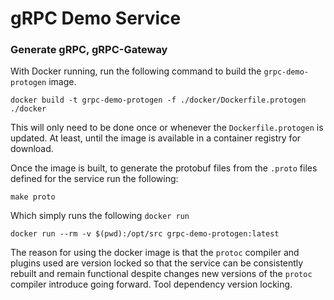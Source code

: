 # gRPC Demo Service
### Generate gRPC, gRPC-Gateway

With Docker running, run the following command to build the `grpc-demo-protogen` image.

```
docker build -t grpc-demo-protogen -f ./docker/Dockerfile.protogen ./docker
```

This will only need to be done once or whenever the `Dockerfile.protogen` is updated. At least, until the image is available in a container registry for download.

Once the image is built, to generate the protobuf files from the  `.proto` files defined for the service run the following:

```
make proto
```

Which simply runs the following `docker run`

```
docker run --rm -v $(pwd):/opt/src grpc-demo-protogen:latest
```

The reason for using the docker image is that the `protoc` compiler and plugins used are version locked so that the service can be consistently rebuilt and remain functional despite changes new versions of the `protoc` compiler introduce going forward. Tool dependency version locking.